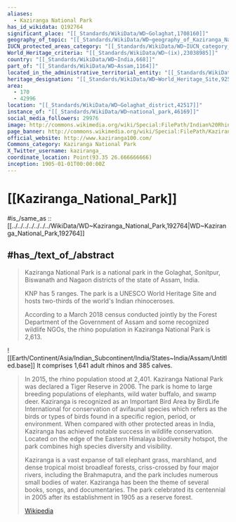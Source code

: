```yaml
---
aliases:
  - Kaziranga National Park
has_id_wikidata: Q192764
significant_place: "[[_Standards/WikiData/WD~Golaghat,1708160]]"
geography_of_topic: "[[_Standards/WikiData/WD~geography_of_Kaziranga_National_Park,5535168]]"
IUCN_protected_areas_category: "[[_Standards/WikiData/WD~IUCN_category_II_National_Park,14545628]]"
World_Heritage_criteria: "[[_Standards/WikiData/WD~(ix),23038985]]"
country: "[[_Standards/WikiData/WD~India,668]]"
part_of: "[[_Standards/WikiData/WD~Assam,1164]]"
located_in_the_administrative_territorial_entity: "[[_Standards/WikiData/WD~Assam,1164]]"
heritage_designation: "[[_Standards/WikiData/WD~World_Heritage_Site,9259]]"
area:
  - 170
  - 42996
location: "[[_Standards/WikiData/WD~Golaghat_district,42517]]"
instance_of: "[[_Standards/WikiData/WD~national_park,46169]]"
social_media_followers: 29976
image: http://commons.wikimedia.org/wiki/Special:FilePath/Indian%20Rhinoceros%20Rhinoceros%20unicornis%20by%20Dr.%20Raju%20Kasambe%20%285%29.JPG
page_banner: http://commons.wikimedia.org/wiki/Special:FilePath/Kaziranga%20National%20Park%20banner.jpg
official_website: http://www.kaziranga100.com/
Commons_category: Kaziranga National Park
X_Twitter_username: kaziranga_
coordinate_location: Point(93.35 26.666666666)
inception: 1905-01-01T00:00:00Z
---
```


# [[Kaziranga_National_Park]] 

#is_/same_as :: [[../../../../../../../WikiData/WD~Kaziranga_National_Park,192764|WD~Kaziranga_National_Park,192764]]

## #has_/text_of_/abstract 

> Kaziranga National Park is a national park 
> in the Golaghat, Sonitpur, Biswanath and Nagaon districts of the state of Assam, India. 
> 
> KNP has 5 ranges. 
> The park is a UNESCO World Heritage Site 
> and hosts two-thirds of the world's Indian rhinoceroses. 
> 
> According to a March 2018 census conducted jointly 
> by the Forest Department of the Government of Assam 
> and some recognized wildlife NGOs, 
> the rhino population in Kaziranga National Park is 2,613. 
> 
![[Earth/Continent/Asia/Indian_Subcontinent/India/States~India/Assam/Untitled.base]]
It comprises 1,641 adult rhinos and 385 calves.
>
> In 2015, the rhino population stood at 2,401. Kaziranga National Park was declared a Tiger Reserve in 2006. The park is home to large breeding populations of elephants, wild water buffalo, and swamp deer. Kaziranga is recognized as an Important Bird Area by BirdLife International for conservation of avifaunal species which refers as the birds or types of birds found in a specific region, period, or environment. When compared with other protected areas in India, Kaziranga has achieved notable success in wildlife conservation. Located on the edge of the Eastern Himalaya biodiversity hotspot, the park combines high species diversity and visibility.
>
> Kaziranga is a vast expanse of tall elephant grass, marshland, and dense tropical moist broadleaf forests, criss-crossed by four major rivers, including the Brahmaputra, and the park includes numerous small bodies of water. Kaziranga has been the theme of several books, songs, and documentaries. The park celebrated its centennial in 2005 after its establishment in 1905 as a reserve forest.
>
> [Wikipedia](https://en.wikipedia.org/wiki/Kaziranga%20National%20Park) 

